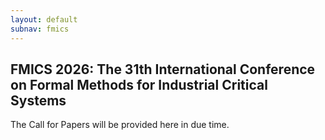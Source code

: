 ```yaml
---
layout: default
subnav: fmics
---
```


## FMICS 2026: The 31th International Conference on Formal Methods for Industrial Critical Systems


The Call for Papers will be provided here in due time.
